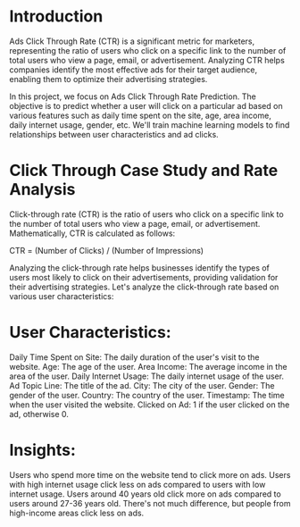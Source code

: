 # Introduction
Ads Click Through Rate (CTR) is a significant metric for marketers, representing the ratio of users who click on a specific link to the number of total users who view a page, email, or advertisement. Analyzing CTR helps companies identify the most effective ads for their target audience, enabling them to optimize their advertising strategies.

In this project, we focus on Ads Click Through Rate Prediction. The objective is to predict whether a user will click on a particular ad based on various features such as daily time spent on the site, age, area income, daily internet usage, gender, etc. We'll train machine learning models to find relationships between user characteristics and ad clicks.

# Click Through Case Study and Rate Analysis
Click-through rate (CTR) is the ratio of users who click on a specific link to the number of total users who view a page, email, or advertisement. Mathematically, CTR is calculated as follows:

CTR = (Number of Clicks) / (Number of Impressions)

Analyzing the click-through rate helps businesses identify the types of users most likely to click on their advertisements, providing validation for their advertising strategies. Let's analyze the click-through rate based on various user characteristics:

# User Characteristics:
Daily Time Spent on Site: The daily duration of the user's visit to the website.
Age: The age of the user.
Area Income: The average income in the area of the user.
Daily Internet Usage: The daily internet usage of the user.
Ad Topic Line: The title of the ad.
City: The city of the user.
Gender: The gender of the user.
Country: The country of the user.
Timestamp: The time when the user visited the website.
Clicked on Ad: 1 if the user clicked on the ad, otherwise 0.
# Insights:
Users who spend more time on the website tend to click more on ads.
Users with high internet usage click less on ads compared to users with low internet usage.
Users around 40 years old click more on ads compared to users around 27-36 years old.
There's not much difference, but people from high-income areas click less on ads.

